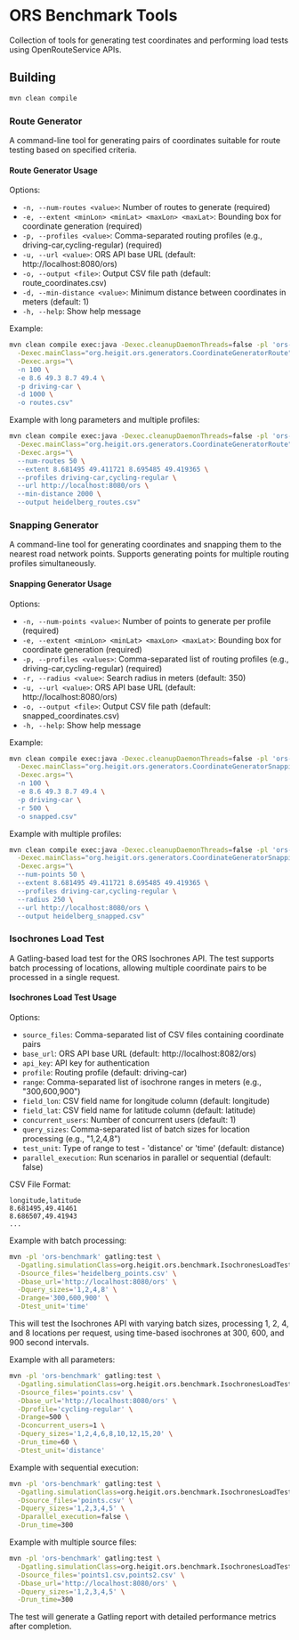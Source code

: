 # ORS Benchmark Tools

Collection of tools for generating test coordinates and performing load tests using OpenRouteService APIs.

## Building

```bash
mvn clean compile
```

### Route Generator

A command-line tool for generating pairs of coordinates suitable for route testing based on specified criteria.

#### Route Generator Usage

Options:

- `-n, --num-routes <value>`: Number of routes to generate (required)
- `-e, --extent <minLon> <minLat> <maxLon> <maxLat>`: Bounding box for coordinate generation (required)
- `-p, --profiles <value>`: Comma-separated routing profiles (e.g., driving-car,cycling-regular) (required)
- `-u, --url <value>`: ORS API base URL (default: http://localhost:8080/ors)
- `-o, --output <file>`: Output CSV file path (default: route_coordinates.csv)
- `-d, --min-distance <value>`: Minimum distance between coordinates in meters (default: 1)
- `-h, --help`: Show help message

Example:

```bash
mvn clean compile exec:java -Dexec.cleanupDaemonThreads=false -pl 'ors-benchmark' \
  -Dexec.mainClass="org.heigit.ors.generators.CoordinateGeneratorRoute" \
  -Dexec.args="\
  -n 100 \
  -e 8.6 49.3 8.7 49.4 \
  -p driving-car \
  -d 1000 \
  -o routes.csv"
```

Example with long parameters and multiple profiles:

```bash
mvn clean compile exec:java -Dexec.cleanupDaemonThreads=false -pl 'ors-benchmark' \
  -Dexec.mainClass="org.heigit.ors.generators.CoordinateGeneratorRoute" \
  -Dexec.args="\
  --num-routes 50 \
  --extent 8.681495 49.411721 8.695485 49.419365 \
  --profiles driving-car,cycling-regular \
  --url http://localhost:8080/ors \
  --min-distance 2000 \
  --output heidelberg_routes.csv"
```

### Snapping Generator

A command-line tool for generating coordinates and snapping them to the nearest road network points. Supports generating points for multiple routing profiles simultaneously.

#### Snapping Generator Usage

Options:

- `-n, --num-points <value>`: Number of points to generate per profile (required)
- `-e, --extent <minLon> <minLat> <maxLon> <maxLat>`: Bounding box for coordinate generation (required)
- `-p, --profiles <values>`: Comma-separated list of routing profiles (e.g., driving-car,cycling-regular) (required)
- `-r, --radius <value>`: Search radius in meters (default: 350)
- `-u, --url <value>`: ORS API base URL (default: http://localhost:8080/ors)
- `-o, --output <file>`: Output CSV file path (default: snapped_coordinates.csv)
- `-h, --help`: Show help message

Example:

```bash
mvn clean compile exec:java -Dexec.cleanupDaemonThreads=false -pl 'ors-benchmark' \
  -Dexec.mainClass="org.heigit.ors.generators.CoordinateGeneratorSnapping" \
  -Dexec.args="\
  -n 100 \
  -e 8.6 49.3 8.7 49.4 \
  -p driving-car \
  -r 500 \
  -o snapped.csv"
```

Example with multiple profiles:

```bash
mvn clean compile exec:java -Dexec.cleanupDaemonThreads=false -pl 'ors-benchmark' \
  -Dexec.mainClass="org.heigit.ors.generators.CoordinateGeneratorSnapping" \
  -Dexec.args="\
  --num-points 50 \
  --extent 8.681495 49.411721 8.695485 49.419365 \
  --profiles driving-car,cycling-regular \
  --radius 250 \
  --url http://localhost:8080/ors \
  --output heidelberg_snapped.csv"
```

### Isochrones Load Test

A Gatling-based load test for the ORS Isochrones API. The test supports batch processing of locations, allowing multiple coordinate pairs to be processed in a single request.

#### Isochrones Load Test Usage

Options:

- `source_files`: Comma-separated list of CSV files containing coordinate pairs
- `base_url`: ORS API base URL (default: http://localhost:8082/ors)
- `api_key`: API key for authentication
- `profile`: Routing profile (default: driving-car)
- `range`: Comma-separated list of isochrone ranges in meters (e.g., "300,600,900")
- `field_lon`: CSV field name for longitude column (default: longitude)
- `field_lat`: CSV field name for latitude column (default: latitude)
- `concurrent_users`: Number of concurrent users (default: 1)
- `query_sizes`: Comma-separated list of batch sizes for location processing (e.g., "1,2,4,8")
- `test_unit`: Type of range to test - 'distance' or 'time' (default: distance)
- `parallel_execution`: Run scenarios in parallel or sequential (default: false)

CSV File Format:
```csv
longitude,latitude
8.681495,49.41461
8.686507,49.41943
...
```

Example with batch processing:

```bash
mvn -pl 'ors-benchmark' gatling:test \
  -Dgatling.simulationClass=org.heigit.ors.benchmark.IsochronesLoadTest \
  -Dsource_files='heidelberg_points.csv' \
  -Dbase_url='http://localhost:8080/ors' \
  -Dquery_sizes='1,2,4,8' \
  -Drange='300,600,900' \
  -Dtest_unit='time'
```

This will test the Isochrones API with varying batch sizes, processing 1, 2, 4, and 8 locations per request, using time-based isochrones at 300, 600, and 900 second intervals.

Example with all parameters:

```bash
mvn -pl 'ors-benchmark' gatling:test \
  -Dgatling.simulationClass=org.heigit.ors.benchmark.IsochronesLoadTest \
  -Dsource_files='points.csv' \
  -Dbase_url='http://localhost:8080/ors' \
  -Dprofile='cycling-regular' \
  -Drange=500 \
  -Dconcurrent_users=1 \
  -Dquery_sizes='1,2,4,6,8,10,12,15,20' \
  -Drun_time=60 \
  -Dtest_unit='distance'
```

Example with sequential execution:

```bash
mvn -pl 'ors-benchmark' gatling:test \
  -Dgatling.simulationClass=org.heigit.ors.benchmark.IsochronesLoadTest \
  -Dsource_files='points.csv' \
  -Dquery_sizes='1,2,3,4,5' \
  -Dparallel_execution=false \
  -Drun_time=300
```

Example with multiple source files:

```bash
mvn -pl 'ors-benchmark' gatling:test \
  -Dgatling.simulationClass=org.heigit.ors.benchmark.IsochronesLoadTest \
  -Dsource_files='points1.csv,points2.csv' \
  -Dbase_url='http://localhost:8080/ors' \
  -Dquery_sizes='1,2,3,4,5' \
  -Drun_time=300
```

The test will generate a Gatling report with detailed performance metrics after completion.
